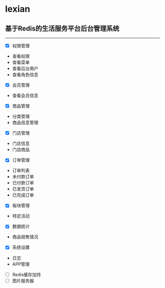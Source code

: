 # lexian
## 基于Redis的生活服务平台后台管理系统

---

- [x] 权限管理
- 查看权限
- 查看菜单
- 查看后台用户
- 查看角色信息
- [x] 会员管理
- 查看会员信息
- [x] 商品管理
- 分类管理
- 商品信息管理
- [x] 门店管理
- 门店信息
- 门店商品
- [x] 订单管理
- 订单列表
- 未付款订单
- 已付款订单
- 已发货订单
- 已完成订单
- [x] 板块管理
- 特定活动
- [x] 数据统计
- 商品销售情况
- [x] 系统设置
- 日志
- APP管理
- [ ] Redis缓存加持
- [ ] 图片服务器
